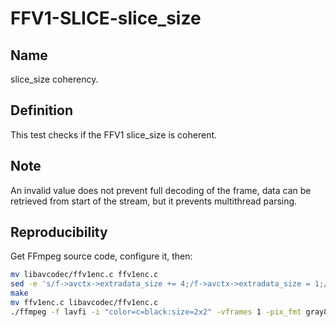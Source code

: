 # FFV1-SLICE-slice_size

## Name

slice_size coherency.

## Definition

This test checks if the FFV1 slice_size is coherent.

## Note

An invalid value does not prevent full decoding of the frame, data can be retrieved from start of the stream, but it prevents multithread parsing.

## Reproducibility

Get FFmpeg source code, configure it, then:

```sh
mv libavcodec/ffv1enc.c ffv1enc.c
sed -e 's/f->avctx->extradata_size += 4;/f->avctx->extradata_size = 1;/g' ffv1enc.c > libavcodec/ffv1enc.c
make
mv ffv1enc.c libavcodec/ffv1enc.c
./ffmpeg -f lavfi -i "color=c=black:size=2x2" -vframes 1 -pix_fmt gray8 -write_crc32 0 -c:v ffv1 -level 3 -slices 1 FFV1-HEADER-slice_size_v3.mkv
```
